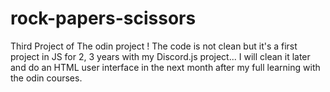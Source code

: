 # rock-papers-scissors

Third Project of The odin project !
The code is not clean but it's a first project in JS for 2, 3 years with my Discord.js project...
I will clean it later and do an HTML user interface in the next month after my full learning with the odin courses.
